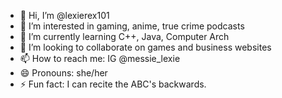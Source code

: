 - 👋 Hi, I’m @lexierex101
- 👀 I’m interested in gaming, anime, true crime podcasts
- 🌱 I’m currently learning C++, Java, Computer Arch
- 💞️ I’m looking to collaborate on games and business websites
- 📫 How to reach me: IG @messie_lexie
- 😄 Pronouns: she/her
- ⚡ Fun fact: I can recite the ABC's backwards.

<!---
lexierex101/lexierex101 is a ✨ special ✨ repository because its `README.md` (this file) appears on your GitHub profile.
You can click the Preview link to take a look at your changes.
--->

